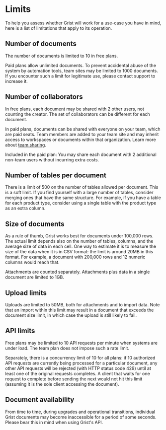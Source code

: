 # Limits

To help you assess whether Grist will work for a use-case you have in
mind, here is a list of limitations that apply to its operation.

## Number of documents

The number of documents is limited to 10 in free plans.

Paid plans allow unlimited documents. To prevent accidental abuse of the system by automation
tools, team sites may be limited to 1000 documents. If you encounter such a limit for legitimate
use, please contact support to increase it.

## Number of collaborators

In free plans, each document may be shared with 2 other users,
not counting the creator.  The set of collaborators can be different
for each document.

In paid plans, documents can be shared with everyone on your team, which are paid seats. Team
members are added to your team site and may inherit access to workspaces or documents
within that organization. Learn more about [team
sharing](team-sharing.md#team-sharing).

Included in the paid plan: You may share each document with 2 additional non-team users without
incurring extra costs.

## Number of tables per document

There is a limit of 500 on the number of tables allowed per document.
This is a soft limit.  If you find yourself with a large number of
tables, consider merging ones that have the same structure.  For
example, if you have a table for each product type, consider using a single
table with the product type as an extra column.

## Size of documents

As a rule of thumb, Grist works best for documents under 100,000 rows. The actual limit depends
also on the number of tables, columns, and the average size of data in each cell. One way to
estimate it is to measure the size of the data when it is in CSV format: the limit is around 20MB
in this format. For example, a document with 200,000 rows and 12 numeric columns would reach that.

Attachments are counted separately. Attachments plus data in a single document are limited to 1GB.

## Upload limits

Uploads are limited to 50MB, both for attachments and to import data. Note that an import within
this limit may result in a document that exceeds the document size limit, in which case the upload
is still likely to fail.

## API limits

Free plans may be limited to 10 API requests per minute when systems are under load. The
team plan does not impose such a rate limit.

Separately, there is a concurrency limit of 10 for all plans: if 10 authorized API requests are
currently being processed for a particular document, any other API requests will be rejected (with
HTTP status code 429) until at least one of the original requests completes.  A client that waits
for one request to complete before sending the next would not hit this limit (assuming it is the
sole client accessing the document).

## Document availability

From time to time, during upgrades and operational transitions,
individual Grist documents may become inaccessible for a period of
some seconds.  Please bear this in mind when using Grist's API.

